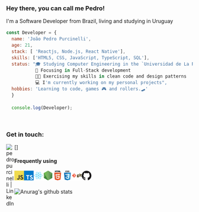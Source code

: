 ### Hey there, you can call me Pedro! 
I'm a Software Developer from Brazil, living and studying in Uruguay
```javascript
const Developer = {
  name: 'João Pedro Purcinelli',
  age: 21,
  stack: [ 'Reactjs, Node.js, React Native'],
  skills: ['HTML5, CSS, JavaScript, TypeScript, SQL'],
  status: "🎓 Studying Computer Engineering in the `Universidad de La Republica` - Montevideo,Uruguay (1st Year)
           📓 Focusing in Full-Stack development
           💪🏼 Exercising my skills in clean code and design patterns
           💻 I'm currently working on my personal projects",
  hobbies: 'Learning to code, games 🎮 and rollers.🛹'
  }
  
  console.log(Developer);
 ```
      
 <br />           
       
### Get in touch:
[<img align="left" alt="pedropurcinelli | LinkedIn" width="22px" src="https://cdn.jsdelivr.net/npm/simple-icons@v3/icons/linkedin.svg" />]

#### Frequently using

<img align="left" alt="JavaScript" width="26px" src="https://raw.githubusercontent.com/github/explore/80688e429a7d4ef2fca1e82350fe8e3517d3494d/topics/javascript/javascript.png" />
<img align="left" alt="JavaScript" width="26px" src="https://raw.githubusercontent.com/github/explore/80688e429a7d4ef2fca1e82350fe8e3517d3494d/topics/typescript/typescript.png" />
<img align="left" alt="React" width="26px" src="https://raw.githubusercontent.com/github/explore/80688e429a7d4ef2fca1e82350fe8e3517d3494d/topics/react/react.png" />
<img align="left" alt="Node.js" width="26px" src="https://raw.githubusercontent.com/github/explore/80688e429a7d4ef2fca1e82350fe8e3517d3494d/topics/nodejs/nodejs.png" />
<img align="left" alt="HTML5" width="26px" src="https://raw.githubusercontent.com/github/explore/80688e429a7d4ef2fca1e82350fe8e3517d3494d/topics/html/html.png" />
<img align="left" alt="CSS3" width="26px" src="https://raw.githubusercontent.com/github/explore/80688e429a7d4ef2fca1e82350fe8e3517d3494d/topics/css/css.png" />
<img align="left" alt="Git" width="26px" src="https://raw.githubusercontent.com/github/explore/80688e429a7d4ef2fca1e82350fe8e3517d3494d/topics/git/git.png" />
<img align="left" alt="GitHub" width="26px" src="https://raw.githubusercontent.com/github/explore/78df643247d429f6cc873026c0622819ad797942/topics/github/github.png" />

<br />
<br />
     
![Anurag's github stats](https://github-readme-stats.vercel.app/api?username=jowpurcinelli&show_icons=true&theme=dark)
  
